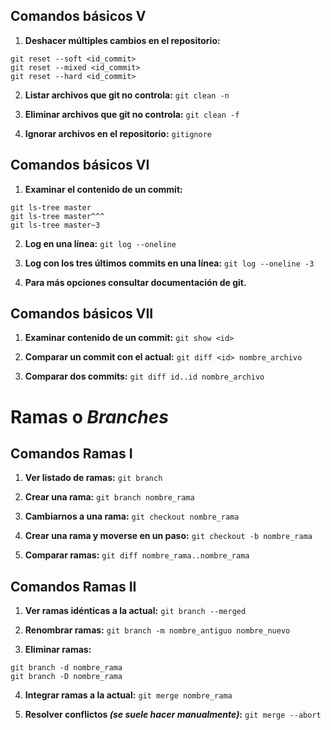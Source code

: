 ## Comandos básicos V

1. **Deshacer múltiples cambios en el repositorio:**
~~~
git reset --soft <id_commit>
git reset --mixed <id_commit>
git reset --hard <id_commit>
~~~

2. **Listar archivos que git no controla:**
`git clean -n`

3. **Eliminar archivos que git no controla:**
`git clean -f`

4. **Ignorar archivos en el repositorio:**
`gitignore`

## Comandos básicos VI

1. **Examinar el contenido de un commit:**
 ~~~
 git ls-tree master
 git ls-tree master^^^
 git ls-tree master~3
 ~~~

2. **Log en una línea:**
`git log --oneline`

3. **Log con los tres últimos commits en una línea:**
`git log --oneline -3`

4. **Para más opciones consultar documentación de git.**

## Comandos básicos VII

1. **Examinar contenido de un commit:**
`git show <id>`

2. **Comparar un commit con el actual:**
`git diff <id> nombre_archivo`

3. **Comparar dos commits:**
`git diff id..id nombre_archivo`

# Ramas o *Branches*

## Comandos Ramas I

1. **Ver listado de ramas:**
`git branch`

2. **Crear una rama:**
`git branch nombre_rama`

3. **Cambiarnos a una rama:**
`git checkout nombre_rama`

4. **Crear una rama y moverse en un paso:**
`git checkout -b nombre_rama`

5. **Comparar ramas:**
`git diff nombre_rama..nombre_rama`

## Comandos Ramas II

1. **Ver ramas idénticas a la actual:**
`git branch --merged`

2. **Renombrar ramas:**
`git branch -m nombre_antiguo nombre_nuevo`

3. **Eliminar ramas:**
~~~
git branch -d nombre_rama
git branch -D nombre_rama
~~~

4. **Integrar ramas a la actual:**
`git merge nombre_rama`

5. **Resolver conflictos *(se suele hacer manualmente)*:**
`git merge --abort`


